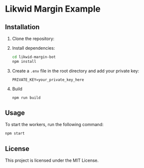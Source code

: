 # Likwid Margin Example

## Installation

1. Clone the repository:

2. Install dependencies:

   ```bash
   cd likwid-margin-bot
   npm install
   ```

3. Create a `.env` file in the root directory and add your private key:

   ```plaintext
   PRIVATE_KEY=your_private_key_here
   ```

4. Build

   ```bash
   npm run build
   ```

## Usage

To start the workers, run the following command:

```bash
npm start
```

## License

This project is licensed under the MIT License.
